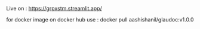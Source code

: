 Live on : https://grpxstm.streamlit.app/

for docker image on docker hub use : docker pull aashishanil/glaudoc:v1.0.0
